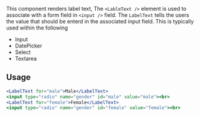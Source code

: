 This component renders label text, The `<LableText />` element is used to associate with a form field in `<input />` field. The `LabelText` tells the users the value that should be enterd in the associated input field. This is typically used within the following

- Input
- DatePicker
- Select
- Textarea

## Usage

```jsx
<LabelText for="male">Male</LabelText>
<input type="radio" name="gender" id="male" value="male"><br>
<LabelText for="female">Female</LabelText>
<input type="radio" name="gender" id="female" value="female"><br>
```
